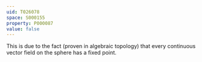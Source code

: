 ```yaml
---
uid: T026078
space: S000155
property: P000087
value: false
---
```


This is due to the fact (proven in algebraic topology) that every continuous vector field on the sphere has a fixed point.

